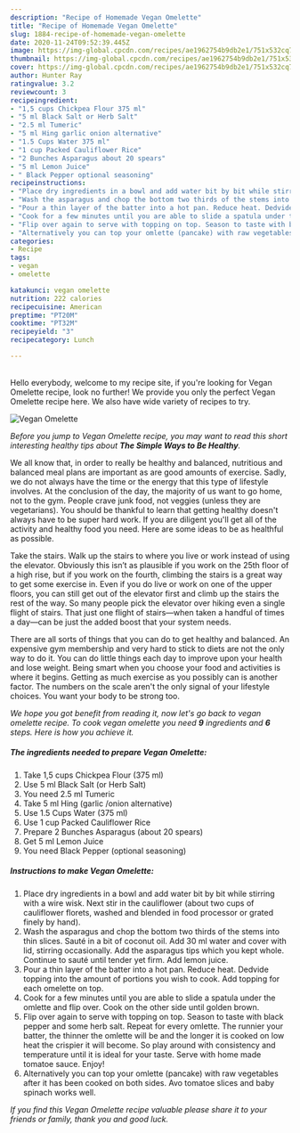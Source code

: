 ```yaml
---
description: "Recipe of Homemade Vegan Omelette"
title: "Recipe of Homemade Vegan Omelette"
slug: 1884-recipe-of-homemade-vegan-omelette
date: 2020-11-24T09:52:39.445Z
image: https://img-global.cpcdn.com/recipes/ae1962754b9db2e1/751x532cq70/vegan-omelette-recipe-main-photo.jpg
thumbnail: https://img-global.cpcdn.com/recipes/ae1962754b9db2e1/751x532cq70/vegan-omelette-recipe-main-photo.jpg
cover: https://img-global.cpcdn.com/recipes/ae1962754b9db2e1/751x532cq70/vegan-omelette-recipe-main-photo.jpg
author: Hunter Ray
ratingvalue: 3.2
reviewcount: 3
recipeingredient:
- "1,5 cups Chickpea Flour 375 ml"
- "5 ml Black Salt or Herb Salt"
- "2.5 ml Tumeric"
- "5 ml Hing garlic onion alternative"
- "1.5 Cups Water 375 ml"
- "1 cup Packed Cauliflower Rice"
- "2 Bunches Asparagus about 20 spears"
- "5 ml Lemon Juice"
- " Black Pepper optional seasoning"
recipeinstructions:
- "Place dry ingredients in a bowl and add water bit by bit while stirring with a wire wisk. Next stir in the cauliflower (about two cups of cauliflower florets, washed and blended in food processor or grated finely by hand)."
- "Wash the asparagus and chop the bottom two thirds of the stems into thin slices. Sauté in a bit of coconut oil. Add 30 ml water and cover with lid, stirring occasionally. Add the asparagus tips which you kept whole. Continue to sauté until tender yet firm. Add lemon juice."
- "Pour a thin layer of the batter into a hot pan. Reduce heat. Dedvide topping into the amount of portions you wish to cook. Add topping for each omelette on top."
- "Cook for a few minutes until you are able to slide a spatula under the omlette and flip over. Cook on the other side until golden brown."
- "Flip over again to serve with topping on top. Season to taste with black pepper and some herb salt. Repeat for every omlette. The runnier your batter, the thinner the omlette will be and the longer it is cooked on low heat the crispier it will become. So play around with consistency and temperature until it is ideal for your taste. Serve with home made tomatoe sauce. Enjoy!"
- "Alternatively you can top your omlette (pancake) with raw vegetables after it has been cooked on both sides. Avo tomatoe slices and baby spinach works well."
categories:
- Recipe
tags:
- vegan
- omelette

katakunci: vegan omelette 
nutrition: 222 calories
recipecuisine: American
preptime: "PT20M"
cooktime: "PT32M"
recipeyield: "3"
recipecategory: Lunch

---
```

<br>
Hello everybody, welcome to my recipe site, if you're looking for Vegan Omelette recipe, look no further! We provide you only the perfect Vegan Omelette recipe here. We also have wide variety of recipes to try.
<br>


![Vegan Omelette](https://img-global.cpcdn.com/recipes/ae1962754b9db2e1/751x532cq70/vegan-omelette-recipe-main-photo.jpg)

<i>Before you jump to Vegan Omelette recipe, you may want to read this short interesting healthy tips about <strong>The Simple Ways to Be Healthy</strong>.</i>

We all know that, in order to really be healthy and balanced, nutritious and balanced meal plans are important as are good amounts of exercise. Sadly, we do not always have the time or the energy that this type of lifestyle involves. At the conclusion of the day, the majority of us want to go home, not to the gym. People crave junk food, not veggies (unless they are vegetarians). You should be thankful to learn that getting healthy doesn't always have to be super hard work. If you are diligent you'll get all of the activity and healthy food you need. Here are some ideas to be as healthful as possible.

Take the stairs. Walk up the stairs to where you live or work instead of using the elevator. Obviously this isn’t as plausible if you work on the 25th floor of a high rise, but if you work on the fourth, climbing the stairs is a great way to get some exercise in. Even if you do live or work on one of the upper floors, you can still get out of the elevator first and climb up the stairs the rest of the way. So many people pick the elevator over hiking even a single flight of stairs. That just one flight of stairs—when taken a handful of times a day—can be just the added boost that your system needs. 

There are all sorts of things that you can do to get healthy and balanced. An expensive gym membership and very hard to stick to diets are not the only way to do it. You can do little things each day to improve upon your health and lose weight. Being smart when you choose your food and activities is where it begins. Getting as much exercise as you possibly can is another factor. The numbers on the scale aren't the only signal of your lifestyle choices. You want your body to be strong too. 


<i>We hope you got benefit from reading it, now let's go back to vegan omelette recipe. To cook vegan omelette you need <strong>9</strong> ingredients and <strong>6</strong> steps. Here is how you achieve it.
</i>

##### The ingredients needed to prepare Vegan Omelette:

1. Take 1,5 cups Chickpea Flour (375 ml)
1. Use 5 ml Black Salt (or Herb Salt)
1. You need 2.5 ml Tumeric
1. Take 5 ml Hing (garlic /onion alternative)
1. Use 1.5 Cups Water (375 ml)
1. Use 1 cup Packed Cauliflower Rice
1. Prepare 2 Bunches Asparagus (about 20 spears)
1. Get 5 ml Lemon Juice
1. You need  Black Pepper (optional seasoning)


##### Instructions to make Vegan Omelette:

1. Place dry ingredients in a bowl and add water bit by bit while stirring with a wire wisk. Next stir in the cauliflower (about two cups of cauliflower florets, washed and blended in food processor or grated finely by hand).
1. Wash the asparagus and chop the bottom two thirds of the stems into thin slices. Sauté in a bit of coconut oil. Add 30 ml water and cover with lid, stirring occasionally. Add the asparagus tips which you kept whole. Continue to sauté until tender yet firm. Add lemon juice.
1. Pour a thin layer of the batter into a hot pan. Reduce heat. Dedvide topping into the amount of portions you wish to cook. Add topping for each omelette on top.
1. Cook for a few minutes until you are able to slide a spatula under the omlette and flip over. Cook on the other side until golden brown.
1. Flip over again to serve with topping on top. Season to taste with black pepper and some herb salt. Repeat for every omlette. The runnier your batter, the thinner the omlette will be and the longer it is cooked on low heat the crispier it will become. So play around with consistency and temperature until it is ideal for your taste. Serve with home made tomatoe sauce. Enjoy!
1. Alternatively you can top your omlette (pancake) with raw vegetables after it has been cooked on both sides. Avo tomatoe slices and baby spinach works well.


<i>If you find this Vegan Omelette recipe valuable please share it to your friends or family, thank you and good luck.</i>
